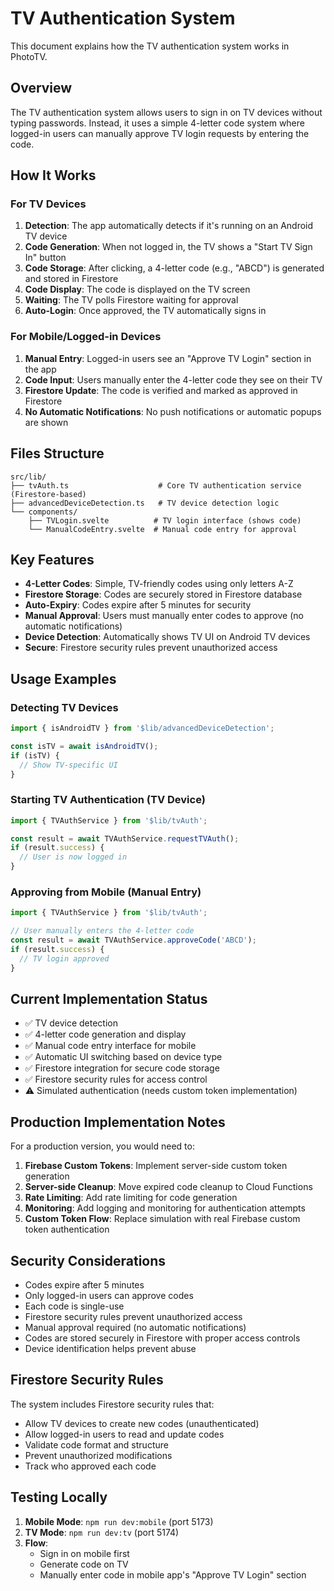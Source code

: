 # TV Authentication System

This document explains how the TV authentication system works in PhotoTV.

## Overview

The TV authentication system allows users to sign in on TV devices without typing passwords. Instead, it uses a simple 4-letter code system where logged-in users can manually approve TV login requests by entering the code.

## How It Works

### For TV Devices

1. **Detection**: The app automatically detects if it's running on an Android TV device
2. **Code Generation**: When not logged in, the TV shows a "Start TV Sign In" button
3. **Code Storage**: After clicking, a 4-letter code (e.g., "ABCD") is generated and stored in Firestore
4. **Code Display**: The code is displayed on the TV screen
5. **Waiting**: The TV polls Firestore waiting for approval
6. **Auto-Login**: Once approved, the TV automatically signs in

### For Mobile/Logged-in Devices

1. **Manual Entry**: Logged-in users see an "Approve TV Login" section in the app
2. **Code Input**: Users manually enter the 4-letter code they see on their TV
3. **Firestore Update**: The code is verified and marked as approved in Firestore
4. **No Automatic Notifications**: No push notifications or automatic popups are shown

## Files Structure

```
src/lib/
├── tvAuth.ts                    # Core TV authentication service (Firestore-based)
├── advancedDeviceDetection.ts   # TV device detection logic
└── components/
    ├── TVLogin.svelte          # TV login interface (shows code)
    └── ManualCodeEntry.svelte  # Manual code entry for approval
```

## Key Features

- **4-Letter Codes**: Simple, TV-friendly codes using only letters A-Z
- **Firestore Storage**: Codes are securely stored in Firestore database
- **Auto-Expiry**: Codes expire after 5 minutes for security
- **Manual Approval**: Users must manually enter codes to approve (no automatic notifications)
- **Device Detection**: Automatically shows TV UI on Android TV devices
- **Secure**: Firestore security rules prevent unauthorized access

## Usage Examples

### Detecting TV Devices
```javascript
import { isAndroidTV } from '$lib/advancedDeviceDetection';

const isTV = await isAndroidTV();
if (isTV) {
  // Show TV-specific UI
}
```

### Starting TV Authentication (TV Device)
```javascript
import { TVAuthService } from '$lib/tvAuth';

const result = await TVAuthService.requestTVAuth();
if (result.success) {
  // User is now logged in
}
```

### Approving from Mobile (Manual Entry)
```javascript
import { TVAuthService } from '$lib/tvAuth';

// User manually enters the 4-letter code
const result = await TVAuthService.approveCode('ABCD');
if (result.success) {
  // TV login approved
}
```

## Current Implementation Status

- ✅ TV device detection
- ✅ 4-letter code generation and display  
- ✅ Manual code entry interface for mobile
- ✅ Automatic UI switching based on device type
- ✅ Firestore integration for secure code storage
- ✅ Firestore security rules for access control
- ⚠️ Simulated authentication (needs custom token implementation)

## Production Implementation Notes

For a production version, you would need to:

1. **Firebase Custom Tokens**: Implement server-side custom token generation
2. **Server-side Cleanup**: Move expired code cleanup to Cloud Functions
3. **Rate Limiting**: Add rate limiting for code generation
4. **Monitoring**: Add logging and monitoring for authentication attempts
5. **Custom Token Flow**: Replace simulation with real Firebase custom token authentication

## Security Considerations

- Codes expire after 5 minutes
- Only logged-in users can approve codes
- Each code is single-use
- Firestore security rules prevent unauthorized access
- Manual approval required (no automatic notifications)
- Codes are stored securely in Firestore with proper access controls
- Device identification helps prevent abuse

## Firestore Security Rules

The system includes Firestore security rules that:
- Allow TV devices to create new codes (unauthenticated)
- Allow logged-in users to read and update codes
- Validate code format and structure
- Prevent unauthorized modifications
- Track who approved each code

## Testing Locally

1. **Mobile Mode**: `npm run dev:mobile` (port 5173)
2. **TV Mode**: `npm run dev:tv` (port 5174)
3. **Flow**: 
   - Sign in on mobile first
   - Generate code on TV
   - Manually enter code in mobile app's "Approve TV Login" section